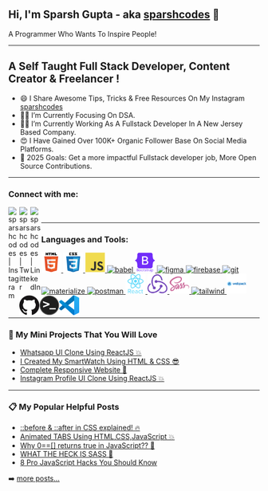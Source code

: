 ## Hi, I'm Sparsh Gupta - aka [sparshcodes][instagram] 👋
<span align="left">A Programmer Who Wants To Inspire People!</span>

---

## A Self Taught Full Stack Developer, Content Creator & Freelancer !

- 😄 I Share Awesome Tips, Tricks & Free Resources On My Instagram  [sparshcodes][instagram]
- 👨‍💻 I’m Currently Focusing On DSA.
- 🧑‍💻 I’m Currently Working As A Fullstack Developer In A New Jersey Based Company.
- 😍 I Have Gained Over 100K+ Organic Follower Base On Social Media Platforms.
- 🧐 2025 Goals: Get a more impactful Fullstack developer job, More Open Source Contributions.

---

### Connect with me:

[<img align="left" alt="sparshcodes | Instagram" width="22px" src="https://upload.wikimedia.org/wikipedia/commons/thumb/e/e7/Instagram_logo_2016.svg/132px-Instagram_logo_2016.svg.png" />][instagram]
[<img align="left" alt="sparshcodes | Twitter" width="22px" src="https://www.freepnglogos.com/uploads/twitter-logo-png/twitter-logo-vector-png-clipart-1.png" />][twitter]
[<img align="left" alt="sparshcodes | LinkedIn" width="22px" src="https://upload.wikimedia.org/wikipedia/commons/thumb/c/ca/LinkedIn_logo_initials.png/600px-LinkedIn_logo_initials.png" />][linkedin]

<br/>

---

### Languages and Tools:

<p align="left"> 
<a href="https://www.w3.org/html/" target="_blank"> <img src="https://raw.githubusercontent.com/devicons/devicon/master/icons/html5/html5-original-wordmark.svg" alt="html5" width="40" height="40"/> </a>
<a href="https://www.w3schools.com/css/" target="_blank"> <img src="https://raw.githubusercontent.com/devicons/devicon/master/icons/css3/css3-original-wordmark.svg" alt="css3" width="40" height="40"/> </a>
<a href="https://developer.mozilla.org/en-US/docs/Web/JavaScript" target="_blank"> <img src="https://raw.githubusercontent.com/devicons/devicon/master/icons/javascript/javascript-original.svg" alt="javascript" width="40" height="40"/> </a>
<a href="https://babeljs.io/" target="_blank"> <img src="https://www.vectorlogo.zone/logos/babeljs/babeljs-icon.svg" alt="babel" width="40" height="40"/> </a> <a href="https://getbootstrap.com" target="_blank"> <img src="https://raw.githubusercontent.com/devicons/devicon/master/icons/bootstrap/bootstrap-plain-wordmark.svg" alt="bootstrap" width="40" height="40"/> </a>  <a href="https://www.figma.com/" target="_blank"> <img src="https://www.vectorlogo.zone/logos/figma/figma-icon.svg" alt="figma" width="40" height="40"/> </a> <a href="https://firebase.google.com/" target="_blank"> <img src="https://www.vectorlogo.zone/logos/firebase/firebase-icon.svg" alt="firebase" width="40" height="40"/> </a> <a href="https://git-scm.com/" target="_blank"> <img src="https://www.vectorlogo.zone/logos/git-scm/git-scm-icon.svg" alt="git" width="40" height="40"/> </a>  <a href="https://materializecss.com/" target="_blank"> <img src="https://raw.githubusercontent.com/prplx/svg-logos/5585531d45d294869c4eaab4d7cf2e9c167710a9/svg/materialize.svg" alt="materialize" width="40" height="40"/> </a> <a href="https://postman.com" target="_blank"> <img src="https://www.vectorlogo.zone/logos/getpostman/getpostman-icon.svg" alt="postman" width="40" height="40"/> </a> <a href="https://reactjs.org/" target="_blank"> <img src="https://raw.githubusercontent.com/devicons/devicon/master/icons/react/react-original-wordmark.svg" alt="react" width="40" height="40"/> </a> <a href="https://redux.js.org" target="_blank"> <img src="https://raw.githubusercontent.com/devicons/devicon/master/icons/redux/redux-original.svg" alt="redux" width="40" height="40"/> </a> <a href="https://sass-lang.com" target="_blank"> <img src="https://raw.githubusercontent.com/devicons/devicon/master/icons/sass/sass-original.svg" alt="sass" width="40" height="40"/> </a> <a href="https://tailwindcss.com/" target="_blank"> <img src="https://www.vectorlogo.zone/logos/tailwindcss/tailwindcss-icon.svg" alt="tailwind" width="40" height="40"/> </a> <a href="https://webpack.js.org" target="_blank"> <img src="https://raw.githubusercontent.com/devicons/devicon/d00d0969292a6569d45b06d3f350f463a0107b0d/icons/webpack/webpack-original-wordmark.svg" alt="webpack" width="40" height="40"/> </a>
<img align="left" alt="GitHub" width="40px" src="https://raw.githubusercontent.com/github/explore/78df643247d429f6cc873026c0622819ad797942/topics/github/github.png" />
<img align="left" alt="Terminal" width="40px" src="https://raw.githubusercontent.com/github/explore/80688e429a7d4ef2fca1e82350fe8e3517d3494d/topics/terminal/terminal.png" />
<img align="left" alt="Visual Studio Code" width="40px" src="https://raw.githubusercontent.com/github/explore/80688e429a7d4ef2fca1e82350fe8e3517d3494d/topics/visual-studio-code/visual-studio-code.png" /> </p>

<br>

---

### 🚧 My Mini Projects That You Will Love

<!-- projects:START -->
- [Whatsapp UI Clone Using ReactJS 💥](https://sparshcodes.github.io/whatsapp-ui-clone/)
- [I Created My SmartWatch Using HTML & CSS 😎](https://codepen.io/sparshgupta007/pen/abJZoVx)
- [Complete Responsive Website 🤩](https://sparshcodesbookmark.netlify.app)
- [Instagram Profile UI Clone Using ReactJS 💥](https://sparshcodes.github.io/instagram-profile-ui-clone/)
<!-- projects:END -->

---

### 📋 My Popular Helpful Posts

<!-- Instagram:START -->
- [::before & ::after in CSS explained! 🔥](https://www.instagram.com/p/COk5JZsAKK9/?utm_source=ig_web_copy_link)
- [Animated TABS Using HTML,CSS,JavaScript 💥](https://www.instagram.com/p/CL4LwRTDj_b/?utm_source=ig_web_copy_link)
- [Why 0==[] returns true in JavaScript?? 🧐](https://www.instagram.com/p/CKMQDYNgACc/?utm_source=ig_web_copy_link)
- [WHAT THE HECK IS SASS 🤨](https://www.instagram.com/p/CJoQc4OgF3i/?utm_source=ig_web_copy_link)
- [8 Pro JavaScript Hacks You Should Know](https://www.instagram.com/p/CQQ9NmHg-4-/?utm_source=ig_web_copy_link)
<!-- Instagram:END -->

➡️ [more posts...][instagram]





  <!-- <img align="left" alt="sparshcodes GitHub Stats" src="https://github-readme-stats.vercel.app/api?username=sparshcodes&show_icons=true&hide_border=true" /> -->


[twitter]: https://twitter.com/sparshcodes
[instagram]: https://www.instagram.com/sparshcodes/
[linkedin]: https://www.linkedin.com/in/sparsh-gupta-1334221b5/

